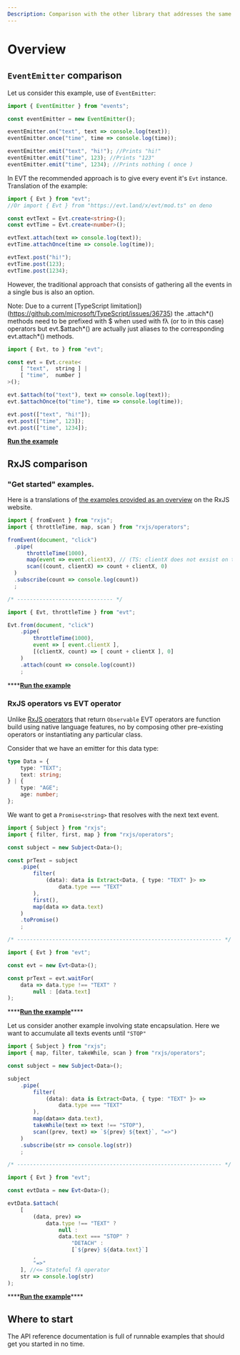```yaml
---
Description: Comparison with the other library that addresses the same concern.
---
```


# Overview

## `EventEmitter` comparison

Let us consider this example, use of `EventEmitter`:

```typescript
import { EventEmitter } from "events";

const eventEmitter = new EventEmitter();

eventEmitter.on("text", text => console.log(text));
eventEmitter.once("time", time => console.log(time));

eventEmitter.emit("text", "hi!"); //Prints "hi!"
eventEmitter.emit("time", 123); //Prints "123"
eventEmitter.emit("time", 1234); //Prints nothing ( once )
```

In EVT the recommended approach is to give every event it's `Evt` instance. Translation of the example:

```typescript
import { Evt } from "evt";
//Or import { Evt } from "https://evt.land/x/evt/mod.ts" on deno

const evtText = Evt.create<string>();
const evtTime = Evt.create<number>();

evtText.attach(text => console.log(text));
evtTime.attachOnce(time => console.log(time));

evtText.post("hi!");
evtTime.post(123);
evtTime.post(1234);
```

However, the traditional approach that consists of gathering all the events in a single bus is also an option.

Note: Due to a current [TypeScript limitation])(https://github.com/microsoft/TypeScript/issues/36735) the .attach*() methods need to be prefixed with $ when used with fλ (or to in this case) operators but evt.$attach*() are actually just aliases to the corresponding evt.attach*() methods.

```typescript
import { Evt, to } from "evt";

const evt = Evt.create<
    [ "text",  string ] | 
    [ "time",  number ]
>();

evt.$attach(to("text"), text => console.log(text));
evt.$attachOnce(to("time"), time => console.log(time));

evt.post(["text", "hi!"]);
evt.post(["time", 123]);
evt.post(["time", 1234]);
```

[**Run the example**](https://stackblitz.com/edit/evt-honvv3?embed=1&file=index.ts&hideExplorer=1)

## RxJS comparison

### "Get started" examples.

Here is a translations of [the examples provided as an overview](https://rxjs-dev.firebaseapp.com/guide/overview#values) on the RxJS website.

```typescript
import { fromEvent } from "rxjs";
import { throttleTime, map, scan } from "rxjs/operators";

fromEvent(document, "click")
  .pipe(
      throttleTime(1000),
      map(event => event.clientX), // (TS: clientX does not exsist on type Event)
      scan((count, clientX) => count + clientX, 0)
  )
  .subscribe(count => console.log(count))
  ;

/* ------------------------------ */

import { Evt, throttleTime } from "evt";

Evt.from(document, "click")
    .pipe(
        throttleTime(1000),
        event => [ event.clientX ],
        [(clientX, count) => [ count + clientX ], 0]
    )
    .attach(count => console.log(count))
    ;
```

\*\*\*\*[**Run the example**](https://stackblitz.com/edit/evt-q772em?embed=1&file=index.ts&hideExplorer=1)

### RxJS operators vs EVT operator

Unlike [RxJS operators](https://rxjs-dev.firebaseapp.com/guide/operators) that return `Observable` EVT operators are function build using native language features, no by composing other pre-existing operators or instantiating any particular class.

Consider that we have an emitter for this data type:

```typescript
type Data = {
    type: "TEXT";
    text: string;
} | {
    type: "AGE";
    age: number;
};
```

We want to get a `Promise<string>` that resolves with the next text event.

```typescript
import { Subject } from "rxjs";
import { filter, first, map } from "rxjs/operators";

const subject = new Subject<Data>();

const prText = subject
    .pipe(
        filter(
            (data): data is Extract<Data, { type: "TEXT" }> => 
                data.type === "TEXT"
        ),
        first(),
        map(data => data.text) 
    )
    .toPromise()
    ;

/* ---------------------------------------------------------------- */

import { Evt } from "evt";

const evt = new Evt<Data>();

const prText = evt.waitFor(
    data => data.type !== "TEXT" ? 
        null : [data.text] 
);
```

\*\*\*\*[**Run the example**](https://stackblitz.com/edit/evt-795plc?embed=1&file=index.ts&hideExplorer=1)\*\*\*\*

Let us consider another example involving state encapsulation. Here we want to accumulate all texts events until `"STOP"`

```typescript
import { Subject } from "rxjs";
import { map, filter, takeWhile, scan } from "rxjs/operators";

const subject = new Subject<Data>();

subject
    .pipe(
        filter(
            (data): data is Extract<Data, { type: "TEXT" }> => 
                data.type === "TEXT"
        ), 
        map(data=> data.text),
        takeWhile(text => text !== "STOP"),
        scan((prev, text) => `${prev} ${text}`, "=>")
    )
    .subscribe(str => console.log(str))
    ;

/* ---------------------------------------------------------------- */

import { Evt } from "evt";

const evtData = new Evt<Data>();

evtData.$attach(
    [
        (data, prev) =>
            data.type !== "TEXT" ?
                null :
                data.text === "STOP" ?
                    "DETACH" :
                    [`${prev} ${data.text}`]
        ,
        "=>"
    ], //<= Stateful fλ operator 
    str => console.log(str)
);
```

\*\*\*\*[**Run the example**](https://stackblitz.com/edit/evt-xuutfw?embed=1&file=index.ts&hideExplorer=1)\*\*\*\*

## Where to start

The API reference documentation is full of runnable examples that should get you started in no time.

